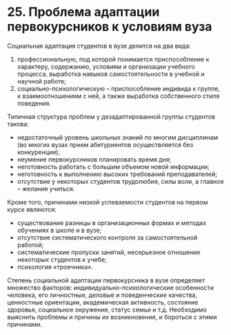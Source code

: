 # 25. Проблема адаптации первокурсников к условиям вуза

Социальная адаптация студентов в вузе делится на два вида: 
1. профессиональную, под которой понимается приспособление к характеру, содержанию, условиям и организации учебного процесса, выработка навыков самостоятельности в учебной и научной работе; 
2. социально-психологическую – приспособление индивида к группе, к взаимоотношениям с ней, а также выработка собственного стиля поведения.

Типичная структура проблем у дезадаптированной группы студентов такова:
- недостаточный уровень школьных знаний по многим дисциплинам (во многих вузах прием абитуриентов осуществляется без конкуренции); 
- неумение первокурсников планировать время дня; 
- неготовность работать с большим объемом новой информации; 
- неготовность к выполнению высоких требований преподавателей; 
- отсутствие у некоторых студентов трудолюбия, силы воли, а главное – желания учиться. 

Кроме того, причинами низкой успеваемости студентов на первом курсе являются: 
- существование разницы в организационных формах и методах обучениях в школе и в вузе; 
- отсутствие систематического контроля за самостоятельной работой; 
- систематические пропуски занятий, несерьезное отношение некоторых студентов к учебе; 
- психология «троечника».

Степень социальной адаптации первокурсника в вузе определяет множество факторов: индивидуально-психологические особенности человека, его личностные, деловые и поведенческие качества, ценностные ориентации, академическая активность, состояние здоровья, социальное окружение, статус семьи и т.д. Необходимо выяснить проблемы и причины их возникновения, и бороться с этими причинами.